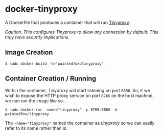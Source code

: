 # docker-tinyproxy

A Dockerfile that produces a container that will run [Tinyproxy][tinyproxy].

[tinyproxy]: https://banu.com/tinyproxy/

*Caution.  This configures Tinyproxy to allow any connection by default.  This may have security implications.*


## Image Creation

```
$ sudo docker build -t="paintedfox/tinyproxy" .
```

## Container Creation / Running

Within the container, Tinyproxy will start listening on port `8888`.  So, if we wish to expose the HTTP proxy service on port `8765` on the host machine, we can run the image like so...

```
$ sudo docker run -name="tinyproxy" -p 8765:8888 -d paintedfox/tinyproxy
```

The `-name="tinyproxy"` names the container as *tinyproxy* so we can easily refer to its name rather than id.
